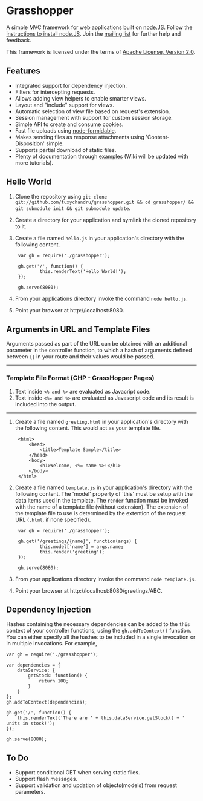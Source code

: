 Grasshopper
==========

A simple MVC framework for web applications built on [node.JS](http://nodejs.org/).  Follow the [instructions to install node.JS](http://nodejs.org/#download).  Join the [mailing list](http://groups.google.com/group/grasshopperjs) for further help and feedback.

This framework is licensed under the terms of [Apache License, Version 2.0](http://www.apache.org/licenses/LICENSE-2.0).

Features
--------

* Integrated support for dependency injection.
* Filters for intercepting requests.
* Allows adding view helpers to enable smarter views.
* Layout and "include" support for views.
* Automatic selection of view file based on request's extension.
* Session management with support for custom session storage.
* Simple API to create and consume cookies.
* Fast file uploads using [node-formidable](http://github.com/felixge/node-formidable).
* Makes sending files as response attachments using 'Content-Disposition' simple.
* Supports partial download of static files.
* Plenty of documentation through [examples](http://github.com/tuxychandru/grasshopper/tree/master/examples/) (Wiki will be updated with more tutorials).

Hello World
-----------

1. Clone the repository using `git clone git://github.com/tuxychandru/grasshopper.git && cd grasshopper/ && git submodule init && git submodule update`.
2. Create a directory for your application and symlink the cloned repository to it.
3. Create a file named `hello.js` in your application's directory with the following content.

        var gh = require('./grasshopper');

        gh.get('/', function() {
                this.renderText('Hello World!');
        });

        gh.serve(8080);

4. From your applications directory invoke the command `node hello.js`.
5. Point your browser at http://localhost:8080.

Arguments in URL and Template Files
-----------------------------------

Arguments passed as part of the URL can be obtained with an additional parameter in the controller function, to which a hash of arguments defined between `{}` in your route and their values would be passed.

**********
### Template File Format (GHP - GrassHopper Pages)

1. Text inside `<% and %>` are evaluated as Javacript code.
2. Text inside `<%= and %>` are evaluated as Javascript code and its result is included into the output.
***********

1. Create a file named `greeting.html` in your application's directory with the following content.  This would act as your template file.

        <html>
            <head>
                <title>Template Sample</title>
            </head>
            <body>
                <h1>Welcome, <%= name %>!</h1>
            </body>
        </html>

2. Create a file named `template.js` in your application's directory with the following content.  The 'model' property of 'this' must be setup with the data items used in the template.  The `render` function must be invoked with the name of a template file (without extension).  The extension of the template file to use is determined by the extention of the request URL (`.html`, if none specified).

        var gh = require('./grasshopper');

        gh.get('/greetings/{name}', function(args) {
                this.model['name'] = args.name;
                this.render('greeting');
        });

        gh.serve(8080);

4. From your applications directory invoke the command `node template.js`.
5. Point your browser at http://localhost:8080/greetings/ABC.

Dependency Injection
--------------------

Hashes containing the necessary dependencies can be added to the `this` context of your controller functions, using the `gh.addToContext()` function.  You can either specify all the hashes to be included in a single invocation or in multiple invocations.  For example,

    var gh = require('./grasshopper');

    var dependencies = {
        dataService: {
            getStock: function() {
                return 100;
            }
        }
    };
    gh.addToContext(dependencies);

    gh.get('/', function() {
        this.renderText('There are ' + this.dataService.getStock() + ' units in stock!');
    });

    gh.serve(8080);

To Do
-----

* Support conditional GET when serving static files.
* Support flash messages.
* Support validation and updation of objects(models) from request parameters.
